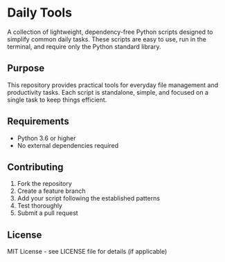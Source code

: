 # Daily Tools

A collection of lightweight, dependency-free Python scripts designed to simplify common daily tasks. These scripts are easy to use, run in the terminal, and require only the Python standard library.

## Purpose

This repository provides practical tools for everyday file management and productivity tasks. Each script is standalone, simple, and focused on a single task to keep things efficient.

## Requirements

- Python 3.6 or higher
- No external dependencies required

## Contributing

1. Fork the repository
2. Create a feature branch
3. Add your script following the established patterns
4. Test thoroughly
5. Submit a pull request

## License

MIT License - see LICENSE file for details (if applicable)
